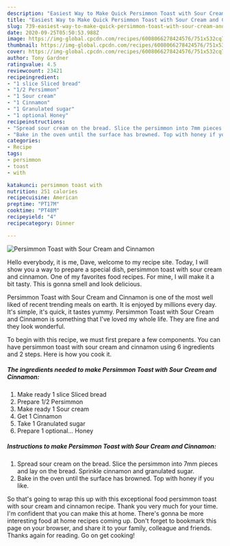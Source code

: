 ```yaml
---
description: "Easiest Way to Make Quick Persimmon Toast with Sour Cream and Cinnamon"
title: "Easiest Way to Make Quick Persimmon Toast with Sour Cream and Cinnamon"
slug: 739-easiest-way-to-make-quick-persimmon-toast-with-sour-cream-and-cinnamon
date: 2020-09-25T05:50:53.988Z
image: https://img-global.cpcdn.com/recipes/6008066278424576/751x532cq70/persimmon-toast-with-sour-cream-and-cinnamon-recipe-main-photo.jpg
thumbnail: https://img-global.cpcdn.com/recipes/6008066278424576/751x532cq70/persimmon-toast-with-sour-cream-and-cinnamon-recipe-main-photo.jpg
cover: https://img-global.cpcdn.com/recipes/6008066278424576/751x532cq70/persimmon-toast-with-sour-cream-and-cinnamon-recipe-main-photo.jpg
author: Tony Gardner
ratingvalue: 4.5
reviewcount: 23421
recipeingredient:
- "1 slice Sliced bread"
- "1/2 Persimmon"
- "1 Sour cream"
- "1 Cinnamon"
- "1 Granulated sugar"
- "1 optional Honey"
recipeinstructions:
- "Spread sour cream on the bread. Slice the persimmon into 7mm pieces and lay on the bread. Sprinkle cinnamon and granulated sugar."
- "Bake in the oven until the surface has browned. Top with honey if you like."
categories:
- Recipe
tags:
- persimmon
- toast
- with

katakunci: persimmon toast with 
nutrition: 251 calories
recipecuisine: American
preptime: "PT17M"
cooktime: "PT48M"
recipeyield: "4"
recipecategory: Dinner

---
```



![Persimmon Toast with Sour Cream and Cinnamon](https://img-global.cpcdn.com/recipes/6008066278424576/751x532cq70/persimmon-toast-with-sour-cream-and-cinnamon-recipe-main-photo.jpg)

Hello everybody, it is me, Dave, welcome to my recipe site. Today, I will show you a way to prepare a special dish, persimmon toast with sour cream and cinnamon. One of my favorites food recipes. For mine, I will make it a bit tasty. This is gonna smell and look delicious.

Persimmon Toast with Sour Cream and Cinnamon is one of the most well liked of recent trending meals on earth. It is enjoyed by millions every day. It's simple, it's quick, it tastes yummy. Persimmon Toast with Sour Cream and Cinnamon is something that I've loved my whole life. They are fine and they look wonderful.




To begin with this recipe, we must first prepare a few components. You can have persimmon toast with sour cream and cinnamon using 6 ingredients and 2 steps. Here is how you cook it.

<!--inarticleads1-->

##### The ingredients needed to make Persimmon Toast with Sour Cream and Cinnamon:

1. Make ready 1 slice Sliced bread
1. Prepare 1/2 Persimmon
1. Make ready 1 Sour cream
1. Get 1 Cinnamon
1. Take 1 Granulated sugar
1. Prepare 1 optional... Honey




<!--inarticleads2-->

##### Instructions to make Persimmon Toast with Sour Cream and Cinnamon:

1. Spread sour cream on the bread. Slice the persimmon into 7mm pieces and lay on the bread. Sprinkle cinnamon and granulated sugar.
1. Bake in the oven until the surface has browned. Top with honey if you like.




So that's going to wrap this up with this exceptional food persimmon toast with sour cream and cinnamon recipe. Thank you very much for your time. I'm confident that you can make this at home. There's gonna be more interesting food at home recipes coming up. Don't forget to bookmark this page on your browser, and share it to your family, colleague and friends. Thanks again for reading. Go on get cooking!
